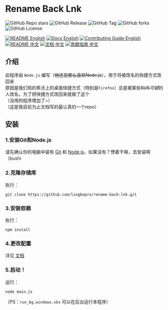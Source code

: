 # Rename Back Lnk

![GitHub Repo stars](https://img.shields.io/github/stars/lingbopro/rename-back-lnk?style=flat-square)
![GitHub Release](https://img.shields.io/github/v/release/lingbopro/rename-back-lnk?style=flat-square)
![GitHub Tag](https://img.shields.io/github/v/tag/lingbopro/rename-back-lnk?style=flat-square)
![GitHub forks](https://img.shields.io/github/forks/lingbopro/rename-back-lnk?style=flat-square)
![GitHub License](https://img.shields.io/github/license/lingbopro/rename-back-lnk?style=flat-square)

[![README English](https://img.shields.io/badge/EN-README-blue?style=flat-square)](./docs/README.en-US.md "README English")
[![Docs English](https://img.shields.io/badge/EN-Docs-blue?style=flat-square)](./docs/docs.en-US.md "Docs English")
[![Contributing Guide English](https://img.shields.io/badge/EN-Contributing%20Guide-blue?style=flat-square)](./docs/CONTRIBUTING.en-US.md "Contributing Guide English")
[![README 中文](https://img.shields.io/badge/ZH-README-orange?style=flat-square)](./README.md "README 中文")
[![文档 中文](https://img.shields.io/badge/ZH-%E6%96%87%E6%A1%A3-orange?style=flat-square)](./docs/docs.zh-CN.md "文档 中文")
[![贡献指南 中文](https://img.shields.io/badge/ZH-%E8%B4%A1%E7%8C%AE%E6%8C%87%E5%8D%97-orange?style=flat-square)](./CONTRIBUTING.md "贡献指南 中文")

## 介绍
此程序由 `Node.js` 编写（~~他还是那么喜欢Node.js~~），用于将被改名的快捷方式改回来  
原因是我们班的希沃上的桌面快捷方式（特别是`Firefox`）总是被某些~~SUS~~*可疑*的人改名，为了把快捷方式改回来就做了这个  
（没用的程序增加了~）  
（这是我目前为止文档写的最认真的一个repo）  

## 安装
### 1.安装Git和Node.js
请先确认你的电脑中装有 [Git](//git-scm.com) 和 [Node.js](//nodejs.org/en)，如果没有？愣着干嘛，去安装啊（bushi  
### 2.克隆存储库
执行：
```shell
git clone https://github.com/lingbopro/rename-back-lnk.git
```
### 3.安装依赖
执行：
```shell
npm install
```
### 4.更改配置
详见 [文档](./docs/docs.zh-CN.md#配置文件)  
### 5.启动！
运行：
```shell
node main.js
```
（PS：`run_bg.windows.vbs` 可以在后台运行本程序）